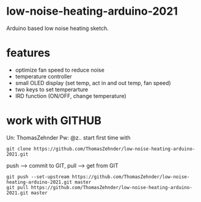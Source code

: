 # low-noise-heating-arduino-2021
Arduino based low noise heating sketch. 

# features
* optimize fan speed to reduce noise
* temperature controller
* small OLED display (set temp, act in and out temp, fan speed)
* two keys to set temperarture
* IRD function (ON/OFF, change temperature)



# work with GITHUB
Un: ThomasZehnder
Pw: @z..
start first time with 

    git clone https://github.com/ThomasZehnder/low-noise-heating-arduino-2021.git

push --> commit to GIT, pull --> get from GIT

    git push --set-upstream https://github.com/ThomasZehnder/low-noise-heating-arduino-2021.git master
    git pull https://github.com/ThomasZehnder/low-noise-heating-arduino-2021.git master
